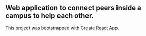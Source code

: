 ## Web application to connect peers inside a campus to help each other.

This project was bootstrapped with [Create React App](https://github.com/facebook/create-react-app).
